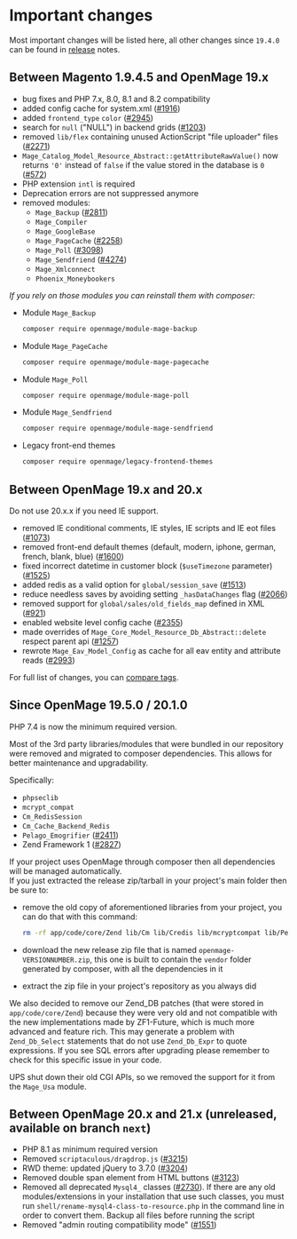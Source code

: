 # Important changes

Most important changes will be listed here, all other changes since `19.4.0` can be found in
[release](https://github.com/OpenMage/magento-lts/releases) notes.

## Between Magento 1.9.4.5 and OpenMage 19.x

- bug fixes and PHP 7.x, 8.0, 8.1 and 8.2 compatibility
- added config cache for system.xml ([#1916](https://github.com/OpenMage/magento-lts/pull/1916))
- added `frontend_type` `color` ([#2945](https://github.com/OpenMage/magento-lts/pull/2945))
- search for `null` ("NULL") in backend grids ([#1203](https://github.com/OpenMage/magento-lts/pull/1203))
- removed `lib/flex` containing unused ActionScript "file uploader" files ([#2271](https://github.com/OpenMage/magento-lts/pull/2271))
- `Mage_Catalog_Model_Resource_Abstract::getAttributeRawValue()` now returns `'0'` instead of `false` if the value stored in the database is `0` ([#572](https://github.com/OpenMage/magento-lts/pull/572))
- PHP extension `intl` is required
- Deprecation errors are not suppressed anymore
- removed modules:
    - `Mage_Backup` ([#2811](https://github.com/OpenMage/magento-lts/pull/2811))
    - `Mage_Compiler`
    - `Mage_GoogleBase`
    - `Mage_PageCache` ([#2258](https://github.com/OpenMage/magento-lts/pull/2258))
    - `Mage_Poll` ([#3098](https://github.com/OpenMage/magento-lts/pull/3098))
    - `Mage_Sendfriend` ([#4274](https://github.com/OpenMage/magento-lts/pull/4274))
    - `Mage_Xmlconnect`
    - `Phoenix_Moneybookers`

_If you rely on those modules you can reinstall them with composer:_

- Module `Mage_Backup`

  ```bash
  composer require openmage/module-mage-backup
  ```

- Module `Mage_PageCache`

  ```bash
  composer require openmage/module-mage-pagecache
  ```

- Module `Mage_Poll`

  ```bash
  composer require openmage/module-mage-poll
  ```

- Module `Mage_Sendfriend`

  ```bash
  composer require openmage/module-mage-sendfriend
  ```

- Legacy front-end themes

  ```bash
  composer require openmage/legacy-frontend-themes
  ```

## Between OpenMage 19.x and 20.x

Do not use 20.x.x if you need IE support.

- removed IE conditional comments, IE styles, IE scripts and IE eot files ([#1073](https://github.com/OpenMage/magento-lts/pull/1073))
- removed front-end default themes (default, modern, iphone, german, french, blank, blue) ([#1600](https://github.com/OpenMage/magento-lts/pull/1600))
- fixed incorrect datetime in customer block (`$useTimezone` parameter) ([#1525](https://github.com/OpenMage/magento-lts/pull/1525))
- added redis as a valid option for `global/session_save` ([#1513](https://github.com/OpenMage/magento-lts/pull/1513))
- reduce needless saves by avoiding setting `_hasDataChanges` flag ([#2066](https://github.com/OpenMage/magento-lts/pull/2066))
- removed support for `global/sales/old_fields_map` defined in XML ([#921](https://github.com/OpenMage/magento-lts/pull/921))
- enabled website level config cache ([#2355](https://github.com/OpenMage/magento-lts/pull/2355))
- made overrides of `Mage_Core_Model_Resource_Db_Abstract::delete` respect parent api ([#1257](https://github.com/OpenMage/magento-lts/pull/1257))
- rewrote `Mage_Eav_Model_Config` as cache for all eav entity and attribute reads ([#2993](https://github.com/OpenMage/magento-lts/pull/2993))

For full list of changes, you can [compare tags](https://github.com/OpenMage/magento-lts/compare/1.9.4.x...20.0).

## Since OpenMage 19.5.0 / 20.1.0

PHP 7.4 is now the minimum required version.

Most of the 3rd party libraries/modules that were bundled in our repository were removed and migrated to composer dependencies.
This allows for better maintenance and upgradability.

Specifically:

- `phpseclib`
- `mcrypt_compat`
- `Cm_RedisSession`
- `Cm_Cache_Backend_Redis`
- `Pelago_Emogrifier` ([#2411](https://github.com/OpenMage/magento-lts/pull/2411))
- Zend Framework 1 ([#2827](https://github.com/OpenMage/magento-lts/pull/2827))

If your project uses OpenMage through composer then all dependencies will be managed automatically.  
If you just extracted the release zip/tarball in your project's main folder then be sure to:
- remove the old copy of aforementioned libraries from your project, you can do that with this command:
  ```bash
  rm -rf app/code/core/Zend lib/Cm lib/Credis lib/mcryptcompat lib/Pelago lib/phpseclib lib/Zend
  ```

- download the new release zip file that is named `openmage-VERSIONNUMBER.zip`, this one is built to contain the `vendor`
  folder generated by composer, with all the dependencies in it
- extract the zip file in your project's repository as you always did

We also decided to remove our Zend_DB patches (that were stored in `app/code/core/Zend`) because they were very old and
not compatible with the new implementations made by ZF1-Future, which is much more advanced and feature rich.
This may generate a problem with `Zend_Db_Select` statements that do not use `Zend_Db_Expr` to quote expressions.
If you see SQL errors after upgrading please remember to check for this specific issue in your code.

UPS shut down their old CGI APIs, so we removed the support for it from the `Mage_Usa` module.

## Between OpenMage 20.x and 21.x (unreleased, available on branch `next`)

- PHP 8.1 as minimum required version
- Removed `scriptaculous/dragdrop.js` ([#3215](https://github.com/OpenMage/magento-lts/pull/3215))
- RWD theme: updated jQuery to 3.7.0 ([#3204](https://github.com/OpenMage/magento-lts/pull/3204))
- Removed double span element from HTML buttons ([#3123](https://github.com/OpenMage/magento-lts/pull/3123))
- Removed all deprecated `Mysql4_` classes ([#2730](https://github.com/OpenMage/magento-lts/pull/2730)). If there are any old modules/extensions in your installation that use such classes, you must run `shell/rename-mysql4-class-to-resource.php` in the command line in order to convert them. Backup all files before running the script
- Removed "admin routing compatibility mode" ([#1551](https://github.com/OpenMage/magento-lts/pull/1551))
